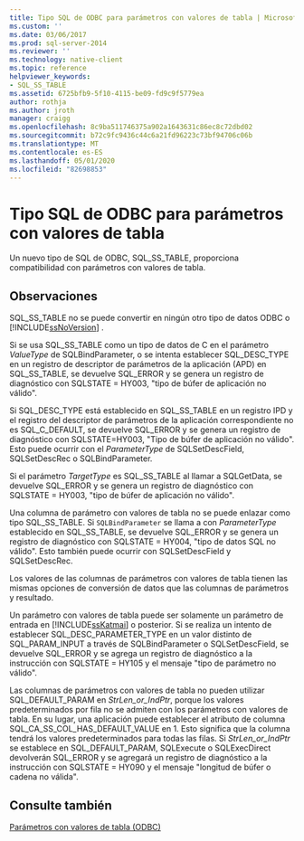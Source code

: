 ```yaml
---
title: Tipo SQL de ODBC para parámetros con valores de tabla | Microsoft Docs
ms.custom: ''
ms.date: 03/06/2017
ms.prod: sql-server-2014
ms.reviewer: ''
ms.technology: native-client
ms.topic: reference
helpviewer_keywords:
- SQL_SS_TABLE
ms.assetid: 6725bfb9-5f10-4115-be09-fd9c9f5779ea
author: rothja
ms.author: jroth
manager: craigg
ms.openlocfilehash: 8c9ba511746375a902a1643631c86ec8c72dbd02
ms.sourcegitcommit: b72c9fc9436c44c6a21fd96223c73bf94706c06b
ms.translationtype: MT
ms.contentlocale: es-ES
ms.lasthandoff: 05/01/2020
ms.locfileid: "82698853"
---
```

# <a name="odbc-sql-type-for-table-valued-parameters"></a>Tipo SQL de ODBC para parámetros con valores de tabla
  Un nuevo tipo de SQL de ODBC, SQL_SS_TABLE, proporciona compatibilidad con parámetros con valores de tabla.  
  
## <a name="remarks"></a>Observaciones  
 SQL_SS_TABLE no se puede convertir en ningún otro tipo de datos ODBC o [!INCLUDE[ssNoVersion](../../includes/ssnoversion-md.md)] .  
  
 Si se usa SQL_SS_TABLE como un tipo de datos de C en el parámetro *ValueType* de SQLBindParameter, o se intenta establecer SQL_DESC_TYPE en un registro de descriptor de parámetros de la aplicación (APD) en SQL_SS_TABLE, se devuelve SQL_ERROR y se genera un registro de diagnóstico con SQLSTATE = HY003, "tipo de búfer de aplicación no válido".  
  
 Si SQL_DESC_TYPE está establecido en SQL_SS_TABLE en un registro IPD y el registro del descriptor de parámetros de la aplicación correspondiente no es SQL_C_DEFAULT, se devuelve SQL_ERROR y se genera un registro de diagnóstico con SQLSTATE=HY003, "Tipo de búfer de aplicación no válido". Esto puede ocurrir con el *ParameterType* de SQLSetDescField, SQLSetDescRec o SQLBindParameter.  
  
 Si el parámetro *TargetType* es SQL_SS_TABLE al llamar a SQLGetData, se devuelve SQL_ERROR y se genera un registro de diagnóstico con SQLSTATE = HY003, "tipo de búfer de aplicación no válido".  
  
 Una columna de parámetro con valores de tabla no se puede enlazar como tipo SQL_SS_TABLE. Si `SQLBindParameter` se llama a con *ParameterType* establecido en SQL_SS_TABLE, se devuelve SQL_ERROR y se genera un registro de diagnóstico con SQLSTATE = HY004, "tipo de datos SQL no válido". Esto también puede ocurrir con SQLSetDescField y SQLSetDescRec.  
  
 Los valores de las columnas de parámetros con valores de tabla tienen las mismas opciones de conversión de datos que las columnas de parámetros y resultado.  
  
 Un parámetro con valores de tabla puede ser solamente un parámetro de entrada en [!INCLUDE[ssKatmai](../../includes/sskatmai-md.md)] o posterior. Si se realiza un intento de establecer SQL_DESC_PARAMETER_TYPE en un valor distinto de SQL_PARAM_INPUT a través de SQLBindParameter o SQLSetDescField, se devuelve SQL_ERROR y se agrega un registro de diagnóstico a la instrucción con SQLSTATE = HY105 y el mensaje "tipo de parámetro no válido".  
  
 Las columnas de parámetros con valores de tabla no pueden utilizar SQL_DEFAULT_PARAM en *StrLen_or_IndPtr*, porque los valores predeterminados por fila no se admiten con los parámetros con valores de tabla. En su lugar, una aplicación puede establecer el atributo de columna SQL_CA_SS_COL_HAS_DEFAULT_VALUE en 1. Esto significa que la columna tendrá los valores predeterminados para todas las filas. Si *StrLen_or_IndPtr* se establece en SQL_DEFAULT_PARAM, SQLExecute o SQLExecDirect devolverán SQL_ERROR y se agregará un registro de diagnóstico a la instrucción con SQLSTATE = HY090 y el mensaje "longitud de búfer o cadena no válida".  
  
## <a name="see-also"></a>Consulte también  
 [Parámetros con valores de tabla &#40;ODBC&#41;](table-valued-parameters-odbc.md)  
  
  
